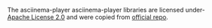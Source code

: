 The asciinema-player asciinema-player libraries are licensed under- 
[Apache License 2.0](https://github.com/asciinema/asciinema-player/blob/develop/LICENSE)
and were copied from [official repo](https://github.com/asciinema/asciinema-player).


